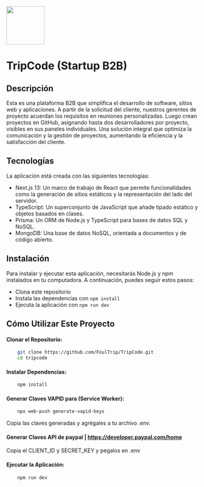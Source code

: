 <img src="https://res.cloudinary.com/df2gu30lb/image/upload/v1709795888/logo-tripcode_hoo2vp.png" width="100" height="100">

# TripCode (Startup B2B)

## Descripción
Esta es una plataforma B2B que simplifica el desarrollo de software, sitios web y aplicaciones. A partir de la solicitud del cliente, nuestros gerentes de proyecto acuerdan los requisitos en reuniones personalizadas. Luego crean proyectos en GitHub, asignando hasta dos desarrolladores por proyecto, visibles en sus paneles individuales. Una solución integral que optimiza la comunicación y la gestión de proyectos, aumentando la eficiencia y la satisfacción del cliente.

## Tecnologías
La aplicación está creada con las siguientes tecnologías:

 - Next.js 13: Un marco de trabajo de React que permite funcionalidades como la generación de sitios estáticos y la representación del lado del servidor.
 - TypeScript: Un superconjunto de JavaScript que añade tipado estático y objetos basados en clases.
 - Prisma: Un ORM de Node.js y TypeScript para bases de datos SQL y NoSQL.
 - MongoDB: Una base de datos NoSQL, orientada a documentos y de código abierto.

## Instalación
Para instalar y ejecutar esta aplicación, necesitarás Node.js y npm instalados en tu computadora. A continuación, puedes seguir estos pasos:

 - Clona este repositorio
 - Instala las dependencias con `npm install`
 - Ejecuta la aplicación con `npm run dev`
## Cómo Utilizar Este Proyecto

#### Clonar el Repositorio:

```bash
    git clone https://github.com/FoulTrip/TripCode.git
    cd tripcode
```
#### Instalar Dependencias:

```bash
    npm install
```
#### Generar Claves VAPID para (Service Worker):

```bash
    npx web-push generate-vapid-keys
```
Copia las claves generadas y agrégales a tu archivo .env.

#### Generar Claves API de paypal | https://developer.paypal.com/home
Copia el CLIENT_ID y SECRET_KEY y pegalos en .env

#### Ejecutar la Aplicación:

```bash
    npm run dev
```

